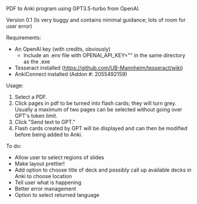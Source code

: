 PDF to Anki program using GPT3.5-turbo from OpenAI.

Version 0.1 (Is very buggy and contains minimal guidance; lots of room for user error)


Requirements:

- An OpenAI key (with credits, obviously)
  - Include an .env file with OPENAI_API_KEY="" in the same directory as the .exe
- Tesseract installed (https://github.com/UB-Mannheim/tesseract/wiki)
- AnkiConnect installed (Addon #: 2055492159)


Usage:

1. Select a PDF.
2. Click pages in pdf to be turned into flash cards; they will turn grey. Usually a maximum of two pages can be selected without going over GPT's token limit.
3. Click "Send text to GPT."
4. Flash cards created by GPT will be displayed and can then be modified before being added to Anki.


To do:

- Allow user to select regions of slides
- Make layout prettier!
- Add option to choose title of deck and possibly call up available decks in Anki to choose location
- Tell user what is happening
- Better error management
- Option to select returned language